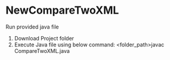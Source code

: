 # NewCompareTwoXML

Run provided java file 
1. Download Project folder
2. Execute Java file using below command:
  <folder_path>javac CompareTwoXML.java
